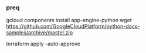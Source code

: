 ### preq
gcloud components install app-engine-python
wget https://github.com/GoogleCloudPlatform/python-docs-samples/archive/master.zip

terraform apply -auto-approve


